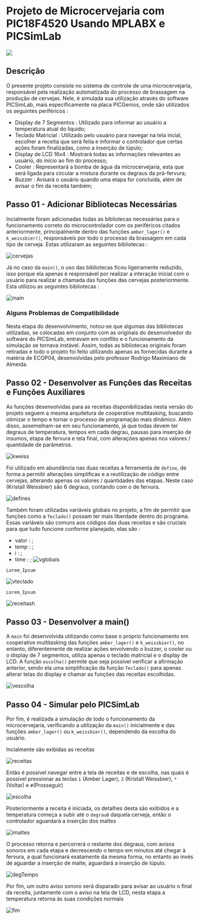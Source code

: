# Projeto de Microcervejaria com PIC18F4520 Usando MPLABX e PICSimLab


[![](http://img.youtube.com/vi/Lg4Qt_y-fSY/0.jpg)](http://www.youtube.com/watch?v=Lg4Qt_y-fSY "Microcervejaria - Projeto Final de Programação Embarcada")

## Descrição 
O presente projeto consiste no sistema de controle de uma microcervejaria, responsável pela realização automatizada do processo de brassagem na produção de cervejas. Nele, é simulada sua utilização através do software PICSimLab, mais específicamente na placa PICGenios, onde são utilizados os seguintes periféricos :

- Display de 7 Segmentos : Utilizado para informar ao usuário a temperatura atual do líquido;
- Teclado Matricial : Utilizado pelo usuário para navegar na tela incial, escolher a receita que será feita e informar o controlador que certas ações foram finalizadas, como a inserção de lúpulo; 
- Display de LCD 16x4 : Mostrará todas as informações relevantes ao usuário, do início ao fim do processo;
- Cooler : Representará a bomba de água da microcervejaria, esta que será ligada para circular a mistura durante os degraus da prá-fervura; 
- Buzzer : Avisará o usuário quando uma etapa for concluída, além de avisar o fim da receita também;  

## Passo 01 - Adicionar Bibliotecas Necessárias 
Incialmente foram adicionadas todas as bibliotecas necessárias para o funcionamento correto do microcontrolador com os periféricos citados anteriormente, principalmente dentro das funções `amber_lager()` e `k_weissbier()`, responsáveis por todo o processo da brassagem em cada tipo de cerveja. Estas utilizaram as seguintes bibliotecas :

![cervejas](Bibliotecas_Cervejas.PNG)

Já no caso da `main()`, o uso das bibliotecas ficou ligeiramente reduzido, isso porque ela apenas é responsável por realizar a interação inicial com o usuário para realizar a chamada das funções das cervejas posteriormente. Esta utilizou as seguintes bibliotecas : 

![main](Bibliotecas_Main.PNG)

### Alguns Problemas de Compatibilidade
Nesta etapa do desenvolvimento, notou-se que algumas das bibliotecas utilizadas, se colocadas em conjunto com as originais do desenvolvedor do software do PICSimLab, entravam em conflito e o funcionamento da simulação se tornava instável. Assim, todas as bibliotecas originais foram retiradas e todo o projeto foi feito utilizando apenas as fornecidas durante a matéria de ECOP04, desenvolvidas pelo professor Rodrigo Maximiano de Almeida. 

## Passo 02 - Desenvolver as Funções das Receitas e Funções Auxiliares
As funções desenvolvidas para as receitas disponibilizadas nesta versão do projeto seguem a mesma arquitetura de cooperative multitasking, buscando otimizar o tempo e tornar o processo de programação mais dinâmico. Além disso, assemelham-se em seu funcionamento, já que todas devem ter degraus de temperatura, tempos em cada degrau, pausas para inserção de insumos, etapa de fervura e tela final, com alterações apenas nos valores / quantidade de parâmetros. 

![kweiss](k_weissbier.PNG)

Foi utilizado em abundância nas duas receitas a ferramenta de `define`, de forma a permitir alterações simplificas e a reutilização de código entre cervejas, alterando apenas os valores / quantidades das etapas. Neste caso (Kristall Weissbier) são 6 degraus, contando com o de fervura.

![defines](Defines.PNG)

Também foram utilizadas variáveis globais no projeto, a fim de permitir que funções como a `Teclado()` possam ter mais liberdade dentro do programa. Essas variáveis são comuns aos códigos das duas receitas e são cruciais para que tudo funcione conforme planejado, elas são : 
- valor : ; 
- temp : ;
- i : ;
- time : ;
![vglobais](Variaveis_Globais.PNG)

`Lorem_Ipsum`

![vteclado](Void_Teclado.PNG)

`Lorem_Ipsum`

![receitash](receitash.PNG)

## Passo 03 - Desenvolver a main()
A `main` foi desenvolvida utilizando como base o próprio funcionamento em cooperative multitasking das funções `amber_lager()` e `k_weissbier()`, no entanto, diferentemente de realizar ações envolvendo o buzzer, o cooler ou o display de 7 segmentos, utiliza apenas o teclado matricial e o display de LCD. A função `escolha()` permite que seja possível verificar a afirmação anterior, sendo ela uma simplificação da função `Teclado()` para apenas alterar telas do display e chamar as funções das receitas escolhidas.

![vescolha](Void_escolha.PNG)

## Passo 04 - Simular pelo PICSimLab
Por fim, é realizada a simulação de todo o funcionamento da microcervejaria, verificando a utilização da `main()` inicialmente e das funções `amber_lager()` ou `k_weissbier()`, dependendo da escolha do usuário. 

Incialmente são exibidas as receitas

![receitas](Receitas.PNG)

Então é possível navegar entre a tela de receitas e de escolha, nas quais é possível pressionar as teclas `1` (Amber Lager), `2` (Kristall Weissbier), `*`(Voltar) e `#`(Prosseguir)

![escolha](Escolha.PNG)

Posteriormente a receita é iniciada, os detalhes desta são exibidos e a temperatura começa a subir até o `degrau0` daquela cerveja, então o controlador aguardará a inserção dos maltes

![imaltes](Insira_Maltes.PNG)

O processo retorna e percorrerá o restante dos degraus, com avisos sonoros em cada etapa e decrescendo o tempo em minutos até chegar à fervura, a qual funcionará exatamente da mesma forma, no entanto ao invés de aguardar a inserção de malte, aguardará a inserção de lúpulo.

![degTempo](Degrau_Tempo.PNG)

Por fim, um outro aviso sonoro será disparado para avisar ao usuário o final da receita, juntamente com o aviso na tela de LCD, nesta etapa a temperatura retorna às suas condições normais

![fim](Fim.PNG)

